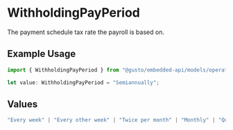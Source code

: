 # WithholdingPayPeriod

The payment schedule tax rate the payroll is based on.

## Example Usage

```typescript
import { WithholdingPayPeriod } from "@gusto/embedded-api/models/operations/postv1companiescompanyidpayrolls.js";

let value: WithholdingPayPeriod = "Semiannually";
```

## Values

```typescript
"Every week" | "Every other week" | "Twice per month" | "Monthly" | "Quarterly" | "Semiannually" | "Annually"
```